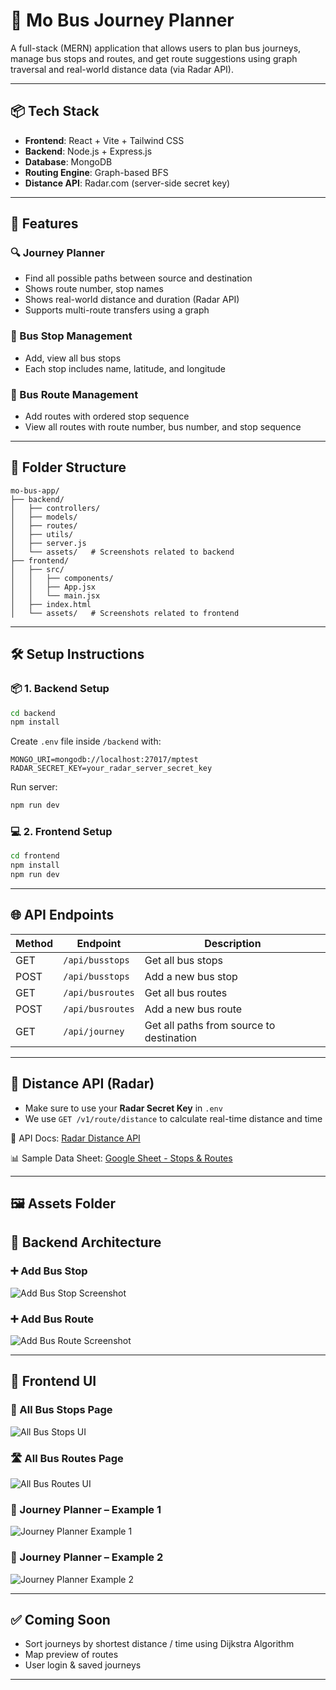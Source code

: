 # 🚌 Mo Bus Journey Planner

A full-stack (MERN) application that allows users to plan bus journeys, manage bus stops and routes, and get route suggestions using graph traversal and real-world distance data (via Radar API).

---

## 📦 Tech Stack

- **Frontend**: React + Vite + Tailwind CSS
- **Backend**: Node.js + Express.js
- **Database**: MongoDB
- **Routing Engine**: Graph-based BFS
- **Distance API**: Radar.com (server-side secret key)

---

## 🚀 Features

### 🔍 Journey Planner
- Find all possible paths between source and destination
- Shows route number, stop names
- Shows real-world distance and duration (Radar API)
- Supports multi-route transfers using a graph

### 🚏 Bus Stop Management
- Add, view all bus stops
- Each stop includes name, latitude, and longitude

### 🚌 Bus Route Management
- Add routes with ordered stop sequence
- View all routes with route number, bus number, and stop sequence

---

## 📁 Folder Structure

```
mo-bus-app/
├── backend/
│   ├── controllers/
│   ├── models/
│   ├── routes/
│   ├── utils/
│   ├── server.js
│   └── assets/   # Screenshots related to backend
├── frontend/
│   ├── src/
│   │   ├── components/
│   │   ├── App.jsx
│   │   └── main.jsx
│   ├── index.html
│   └── assets/   # Screenshots related to frontend
```

---

## 🛠️ Setup Instructions

### 📦 1. Backend Setup

```bash
cd backend
npm install
```
Create `.env` file inside `/backend` with:
```
MONGO_URI=mongodb://localhost:27017/mptest
RADAR_SECRET_KEY=your_radar_server_secret_key
```

Run server:
```bash
npm run dev
```

### 💻 2. Frontend Setup

```bash
cd frontend
npm install
npm run dev
```

---

## 🌐 API Endpoints

| Method | Endpoint              | Description                              |
|--------|------------------------|------------------------------------------|
| GET    | `/api/busstops`        | Get all bus stops                        |
| POST   | `/api/busstops`        | Add a new bus stop                       |
| GET    | `/api/busroutes`       | Get all bus routes                       |
| POST   | `/api/busroutes`       | Add a new bus route                      |
| GET    | `/api/journey`         | Get all paths from source to destination |

---

## 📡 Distance API (Radar)

- Make sure to use your **Radar Secret Key** in `.env`
- We use `GET /v1/route/distance` to calculate real-time distance and time

📄 API Docs: [Radar Distance API](https://radar.com/documentation/api#route-distance)

📊 Sample Data Sheet: [Google Sheet - Stops & Routes](https://docs.google.com/spreadsheets/d/1ekxihrrClufF2Uf6M6nEoHCoOnipzcx5xHISgAtxogg/edit?usp=sharing)

---

## 🖼️ Assets Folder

## 🧱 Backend Architecture

### ➕ Add Bus Stop
![Add Bus Stop Screenshot](backend/assets/pic1.png)

### ➕ Add Bus Route
![Add Bus Route Screenshot](backend/assets/pic3.png)

---

## 🎨 Frontend UI

### 📍 All Bus Stops Page
![All Bus Stops UI](frontend/assets/pic2.png)

### 🛣️ All Bus Routes Page
![All Bus Routes UI](frontend/assets/pic4.png)

### 🧭 Journey Planner – Example 1
![Journey Planner Example 1](frontend/assets/pic5.jpeg)

### 🧭 Journey Planner – Example 2
![Journey Planner Example 2](frontend/assets/pic6.jpeg)



---

## ✅ Coming Soon

- Sort journeys by shortest distance / time using Dijkstra Algorithm
- Map preview of routes
- User login & saved journeys

---


